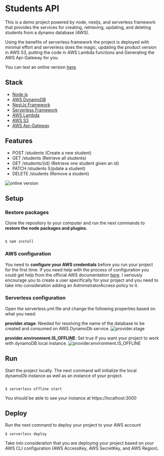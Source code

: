 Students API
============
This is a demo project powered by node, nestjs, and serverless framework that provides the services for creating, retrieving, updating, and deleting students from a dynamo database (AWS). 

Using the benefits of serverless framework the project is deployed with minimal effort and serverless does the magic, updating the product version in AWS S3, putting the code in AWS Lambda functions and Generating the AWS Api-Gateway for you.

You can test an online version [here](https://ji8ava28e8.execute-api.us-east-1.amazonaws.com/dev/api).

## Stack
- [Node js](https://nodejs.org/en/)
- [AWS DynamoDB](https://aws.amazon.com/es/dynamodb/?trk=e48fec2f-eaa4-4036-9c22-7fa1d1f49d3a&sc_channel=ps&s_kwcid=AL!4422!3!536324225757!e!!g!!dynamodb&ef_id=CjwKCAjwm8WZBhBUEiwA178UnOp6B8YjBEAt5Ii5Ayfrb50y3wsq2mHpB7vslPVxcE3q61QvFlszLRoCPasQAvD_BwE:G:s&s_kwcid=AL!4422!3!536324225757!e!!g!!dynamodb)
- [NestJs Framework](https://nestjs.com/)
- [Serverless Framework](https://www.serverless.com/)
- [AWS Lambda](https://aws.amazon.com/es/lambda/)
- [AWS S3](https://aws.amazon.com/es/free/?all-free-tier.sort-by=item.additionalFields.SortRank&all-free-tier.sort-order=asc&awsf.Free%20Tier%20Categories=categories%23storage&trk=cb95ec94-ab1e-4e8e-b98f-10f4c919842a&sc_channel=ps&s_kwcid=AL!4422!3!536393996125!e!!g!!aws%20s3&ef_id=CjwKCAjwm8WZBhBUEiwA178UnMsIJObGmW7YErc7aUuQEFMpYTQ5hBHVCwrRvz2Rg6W8Ge0VSTynlBoCB8AQAvD_BwE:G:s&s_kwcid=AL!4422!3!536393996125!e!!g!!aws%20s3)
- [AWS Api-Gateway](https://aws.amazon.com/es/api-gateway/)

## Features
- POST /students (Create a new student)
- GET /students (Retrieve all students)
- GET /students/{id} (Retrieve one student given an id)
- PATCH /students (Update a student)
- DELETE /students (Remove a student)

![online version](https://i.imgur.com/XhanG3j.png)

## Setup

### Restore packages
Clone the repository to your computer and run the next commands to **restore the node packages and plugins**.
```

$ npm install

```

### AWS configuration
You need to **configure your AWS credentials** before you run your project for the first time. If you need help with the process of configuration you could get help from the official AWS documentation [here](https://docs.aws.amazon.com/cli/latest/userguide/cli-configure-files.html). I seriously encourage you to create a user specifically for your project and you need to take into consideration adding an AdministratorAccess policy to it. 

### Serverless configuration
Open the serverless.yml file and change the following properties based on what you need:

**provider.stage**: Needed for resolving the name of the database to be created and consumed on AWS DynamoDb service.
![provider.stage](https://i.imgur.com/ejUT9yC.png)

**provider.environment.IS_OFFLINE**: Set true if you want your project to work with dynamoDB local instance. 
![provider.environment.IS_OFFLINE](https://i.imgur.com/ho7aGrI.png)

## Run
Start the project locally. The next command will initialize the local dynamoDb instance as well as an instance of your project.
```

$ serverless offline start

```
You should be able to see your instance at https://localhost:3000

## Deploy
Run the next command to deploy your project to your AWS account
```
$ serverless deploy

```
Take into consideration that you are deploying your project based on your AWS CLI configuration (AWS AccessKey, AWS SecretKey, and AWS Region). 

